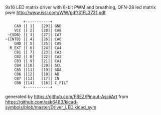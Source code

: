 9x16 LED matrix driver with 8-bit PWM and breathing, QFN-28
led matrix pwm
http://www.issi.com/WW/pdf/31FL3731.pdf


	        +-----------+
	    CA9 |[ 1]   [29]| GND
	    VCC |[ 2]   [28]| CA8
	 ~{SDB} |[ 3]   [27]| CA7
	~{INTB} |[ 4]   [26]| CA6
	    GND |[ 5]   [25]| CA5
	  R_EXT |[ 6]   [24]| CA4
	    CB1 |[ 7]   [23]| CA3
	    CB2 |[ 8]   [22]| CA2
	    CB3 |[ 9]   [21]| CA1
	    CB4 |[10]   [20]| SCL
	    CB5 |[11]   [19]| SDA
	    CB6 |[12]   [18]| AD
	    CB7 |[13]   [17]| IN
	    CB8 |[14]   [16]| C_FILT
	        +-----------+


generated by https://github.com/FBEZ/Pinout-AsciiArt from https://github.com/ask6483/kicad-symbols/blob/master/Driver_LED.kicad_sym